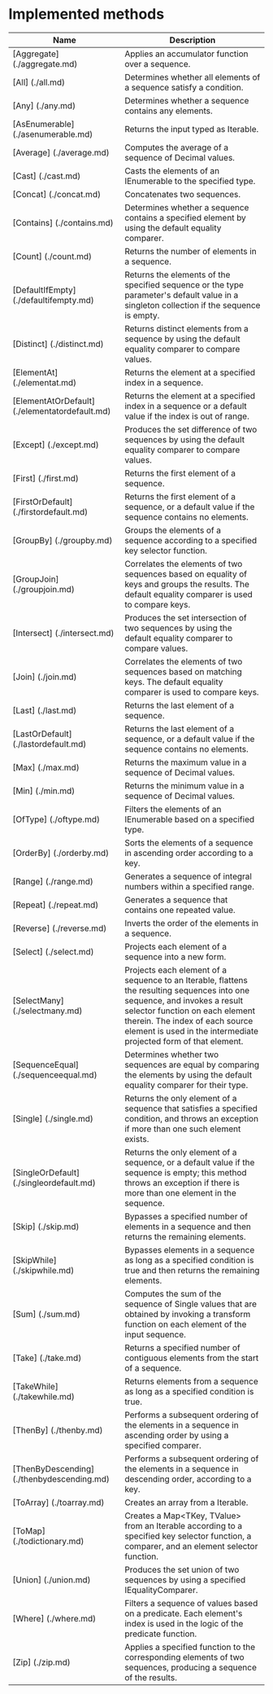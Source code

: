 # Implemented methods
| Name |    Description |
| --- | --- |
[Aggregate]           (./aggregate.md)              | Applies an accumulator function over a sequence.
[All]                         (./all.md)                          | Determines whether all elements of a sequence satisfy a condition.
[Any]                         (./any.md)                          | Determines whether a sequence contains any elements.
[AsEnumerable]        (./asenumerable.md)             | Returns the input typed as Iterable.
[Average]                   (./average.md)                  | Computes the average of a sequence of Decimal values.
[Cast]                      (./cast.md)                       | Casts the elements of an IEnumerable to the specified type.
[Concat]                    (./concat.md)                     | Concatenates two sequences.
[Contains]                (./contains.md)                   | Determines whether a sequence contains a specified element by using the default equality comparer.
[Count]                     (./count.md)                      | Returns the number of elements in a sequence.
[DefaultIfEmpty]      (./defaultifempty.md)       | Returns the elements of the specified sequence or the type parameter's default value in a singleton collection if the sequence is empty.
[Distinct]                (./distinct.md)                   | Returns distinct elements from a sequence by using the default equality comparer to compare values.
[ElementAt]               (./elementat.md)              | Returns the element at a specified index in a sequence.
[ElementAtOrDefault]  (./elementatordefault.md) | Returns the element at a specified index in a sequence or a default value if the index is out of range.
[Except]                    (./except.md)                     | Produces the set difference of two sequences by using the default equality comparer to compare values.
[First]                     (./first.md)                      | Returns the first element of a sequence.
[FirstOrDefault]        (./firstordefault.md)         | Returns the first element of a sequence, or a default value if the sequence contains no elements.
[GroupBy]                   (./groupby.md)                  | Groups the elements of a sequence according to a specified key selector function.
[GroupJoin]               (./groupjoin.md)              | Correlates the elements of two sequences based on equality of keys and groups the results. The default equality comparer is used to compare keys.
[Intersect]               (./intersect.md)              | Produces the set intersection of two sequences by using the default equality comparer to compare values.
[Join]                      (./join.md)                       | Correlates the elements of two sequences based on matching keys. The default equality comparer is used to compare keys.
[Last]                      (./last.md)                       | Returns the last element of a sequence.
[LastOrDefault]         (./lastordefault.md)          | Returns the last element of a sequence, or a default value if the sequence contains no elements.
[Max]                         (./max.md)                          | Returns the maximum value in a sequence of Decimal values.
[Min]                         (./min.md)                          | Returns the minimum value in a sequence of Decimal values.
[OfType]                    (./oftype.md)                     | Filters the elements of an IEnumerable based on a specified type.
[OrderBy]                   (./orderby.md)                  | Sorts the elements of a sequence in ascending order according to a key.
[Range]                     (./range.md)                      | Generates a sequence of integral numbers within a specified range.
[Repeat]                    (./repeat.md)                     | Generates a sequence that contains one repeated value.
[Reverse]                   (./reverse.md)                  | Inverts the order of the elements in a sequence.
[Select]                    (./select.md)                     | Projects each element of a sequence into a new form.
[SelectMany]              (./selectmany.md)             | Projects each element of a sequence to an Iterable, flattens the resulting sequences into one sequence, and invokes a result selector function on each element therein. The index of each source element is used in the intermediate projected form of that element.
[SequenceEqual]         (./sequenceequal.md)          | Determines whether two sequences are equal by comparing the elements by using the default equality comparer for their type.
[Single]                    (./single.md)                     | Returns the only element of a sequence that satisfies a specified condition, and throws an exception if more than one such element exists.
[SingleOrDefault]       (./singleordefault.md)    | Returns the only element of a sequence, or a default value if the sequence is empty; this method throws an exception if there is more than one element in the sequence.
[Skip]                      (./skip.md)                       | Bypasses a specified number of elements in a sequence and then returns the remaining elements.
[SkipWhile]               (./skipwhile.md)              | Bypasses elements in a sequence as long as a specified condition is true and then returns the remaining elements.
[Sum]                         (./sum.md)                          | Computes the sum of the sequence of Single values that are obtained by invoking a transform function on each element of the input sequence.
[Take]                      (./take.md)                       | Returns a specified number of contiguous elements from the start of a sequence.
[TakeWhile]               (./takewhile.md)              | Returns elements from a sequence as long as a specified condition is true.
[ThenBy]                    (./thenby.md)                     | Performs a subsequent ordering of the elements in a sequence in ascending order by using a specified comparer.
[ThenByDescending]    (./thenbydescending.md)   | Performs a subsequent ordering of the elements in a sequence in descending order, according to a key.
[ToArray]                   (./toarray.md)                  | Creates an array from a Iterable.
[ToMap]               (./todictionary.md)       | Creates a Map<TKey, TValue> from an Iterable according to a specified key selector function, a comparer, and an element selector function.
[Union]                     (./union.md)                      | Produces the set union of two sequences by using a specified IEqualityComparer<T>.
[Where]                     (./where.md)                      | Filters a sequence of values based on a predicate. Each element's index is used in the logic of the predicate function.
[Zip]                         (./zip.md)                          | Applies a specified function to the corresponding elements of two sequences, producing a sequence of the results.

